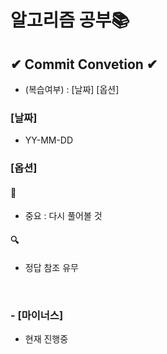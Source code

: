 # 알고리즘 공부📚  


## ✔ Commit Convetion ✔

- (복습여부) : [날짜] [옵션]

### [날짜]

- YY-MM-DD

### [옵션] 

#### 📌 
- 중요 : 다시 풀어볼 것

#### 🔍
- 정답 참조 유무

<br>

### - [마이너스]
- 현재 진행중